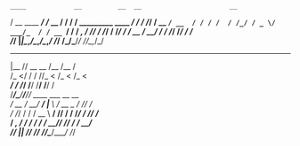     ____            __         __  __                      __
   / __ \____ _____/ /_  __   / / / /__  _________  ____ _/ /
  / /_/ / __ `/ __  / / / /  / /_/ / _ \/ ___/_  / / __ `/ / 
 / _, _/ /_/ / /_/ / /_/ /  / __  /  __/ /    / /_/ /_/ / /  
/_/ |_|\__,_/\__,_/\__,_/  /_/ /_/\___/_/    /___/\__,_/_/   
   _____ ____ _______________                                
  |__  // __ \__  /__  /__  /                                
   /_ </ / / //_ < /_ < /_ <                                 
 ___/ / /_/ /__/ /__/ /__/ /                                 
/____/\____/____/____/____/_   ____ ___  __ __               
   / __ \/_  __/ ___/   |__ \ / __ \__ \/ // /               
  / /_/ / / /  \__ \    __/ // / / /_/ / // /_               
 / _, _/ / /  ___/ /   / __// /_/ / __/__  __/               
/_/ |_| /_/  /____/   /____/\____/____/ /_/                  
                                                             
